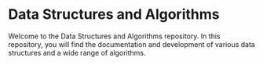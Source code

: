 # Data Structures and Algorithms

Welcome to the Data Structures and Algorithms repository. In this repository, you will find the documentation and development of various data structures and a wide range of algorithms.

